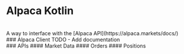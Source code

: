 # Alpaca Kotlin
<br>
A way to interface with the [Alpaca API](https://alpaca.markets/docs/)

<br>
### Alpaca Client
TODO - Add documentation 

<br>
### APIs
#### Market Data
#### Orders
#### Positions




